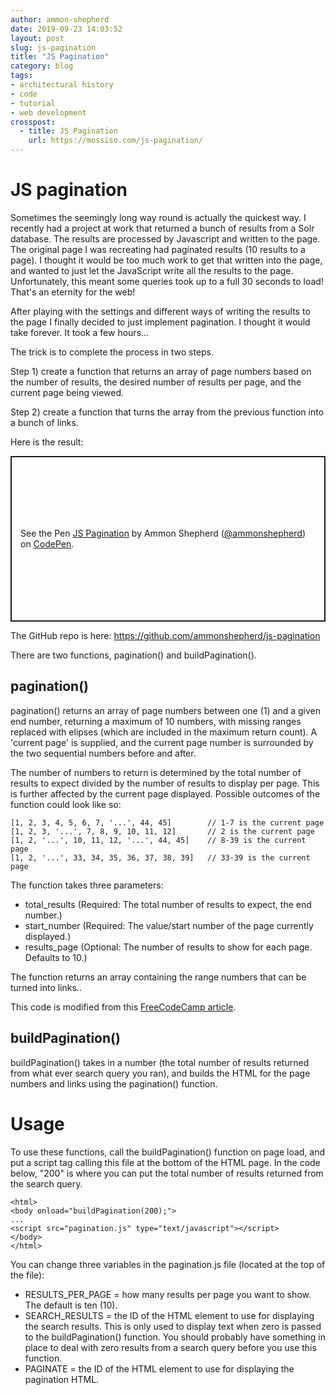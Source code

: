 ```yaml
---
author: ammon-shepherd
date: 2019-09-23 14:03:52
layout: post
slug: js-pagination
title: "JS Pagination"
category: blog
tags:
- architectural history
- code
- tutorial
- web development
crosspost:
  - title: JS Pagination
    url: https://mossiso.com/js-pagination/
---
```

# JS pagination

Sometimes the seemingly long way round is actually the quickest way. I recently had a project at work that returned a bunch of results from a Solr database. The results are processed by Javascript and written to the page. The original page I was recreating had paginated results (10 results to a page). I thought it would be too much work to get that written into the page, and wanted to just let the JavaScript write all the results to the page. Unfortunately, this meant some queries took up to a full 30 seconds to load! That's an eternity for the web! 


After playing with the settings and different ways of writing the results to the page I finally decided to just implement pagination. I thought it would take forever. It took a few hours...

The trick is to complete the process in two steps. 

Step 1) create a function that returns an array of page numbers based on  the number of results, the desired number of results per page, and the current page being viewed.

Step 2) create a function that turns the array from the previous function into a bunch of links.

Here is the result:

<p class="codepen" data-height="265" data-theme-id="0" data-default-tab="js,result" data-user="ammonshepherd" data-slug-hash="wvwNzyR" style="height: 265px; box-sizing: border-box; display: flex; align-items: center; justify-content: center; border: 2px solid; margin: 1em 0; padding: 1em;" data-pen-title="JS Pagination">
  <span>See the Pen <a href="https://codepen.io/ammonshepherd/pen/wvwNzyR">
  JS Pagination</a> by Ammon Shepherd (<a href="https://codepen.io/ammonshepherd">@ammonshepherd</a>)
  on <a href="https://codepen.io">CodePen</a>.</span>
</p>
<script async src="https://static.codepen.io/assets/embed/ei.js"></script>

The GitHub repo is here: [https://github.com/ammonshepherd/js-pagination ](https://github.com/ammonshepherd/js-pagination)


There are two functions, pagination() and buildPagination().

## pagination()

pagination() returns an array of page numbers between one (1) and a given end
number, returning a maximum of 10 numbers, with missing ranges replaced with
elipses (which are included in the maximum return count). A 'current page' is
supplied, and the current page number is surrounded by the two sequential
numbers before and after.

The number of numbers to return is determined by the total number of
results to expect divided by the number of results to display per page.  This
is further affected by the current page displayed. Possible outcomes of the
function could look like so:

```
[1, 2, 3, 4, 5, 6, 7, '...', 44, 45]        // 1-7 is the current page
[1, 2, 3, '...', 7, 8, 9, 10, 11, 12]       // 2 is the current page
[1, 2, '...', 10, 11, 12, '...', 44, 45]    // 8-39 is the current page
[1, 2, '...', 33, 34, 35, 36, 37, 38, 39]   // 33-39 is the current page

```

The function takes three parameters:

- total_results (Required: The total number of results to expect, the end number.)
- start_number (Required: The value/start number of the page currently displayed.)
- results_page (Optional: The number of results to show for each page. Defaults to 10.)

The function returns an array containing the range numbers that can be turned
into links..

This code is modified from this [FreeCodeCamp article](https://www.freecodecamp.org/news/https-medium-com-gladchinda-hacks-for-creating-javascript-arrays-a1b80cb372b/). 


## buildPagination() 

buildPagination() takes in a number (the total number of results returned from
what ever search query you ran), and builds the HTML for the page numbers and
links using the pagination() function.


# Usage

To use these functions, call the buildPagination() function on page load, and
put a script tag calling this file at the bottom of the HTML page. In the code
below, "200" is where you can put the total number of results returned from the
search query.

  ```
  <html>
  <body onload="buildPagination(200);">
  ...
  <script src="pagination.js" type="text/javascript"></script>
  </body>
  </html>
  ```

You can change three variables in the pagination.js file (located at the top of
the file):
- RESULTS_PER_PAGE = how many results per page you want to show. The default is
  ten (10).
- SEARCH_RESULTS = the ID of the HTML element to use for displaying the
  search results. This is only used to display text when zero is passed to
  the buildPagination() function. You should probably have something in place
  to deal with zero results from a search query before you use this function.
- PAGINATE = the ID of the HTML element to use for displaying the
  pagination HTML. 

